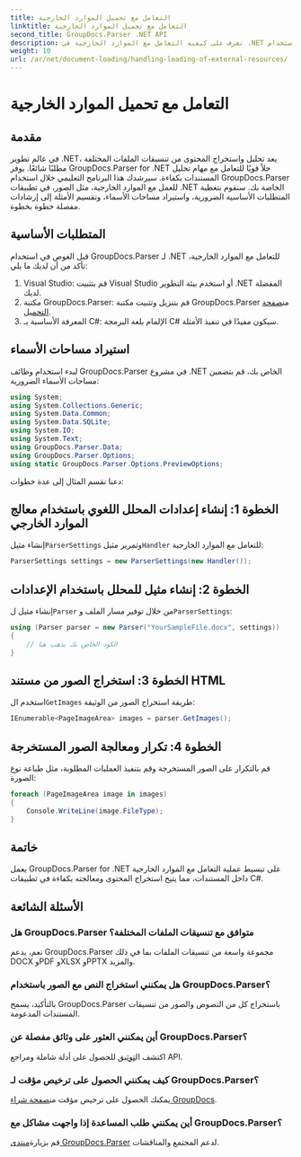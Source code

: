 ```yaml
---
title: التعامل مع تحميل الموارد الخارجية
linktitle: التعامل مع تحميل الموارد الخارجية
second_title: GroupDocs.Parser .NET API
description: تعرف على كيفية التعامل مع الموارد الخارجية في .NET باستخدام GroupDocs.Parser لتحليل المستندات واستخراجها بكفاءة.
weight: 10
url: /ar/net/document-loading/handling-loading-of-external-resources/
---
```


# التعامل مع تحميل الموارد الخارجية

## مقدمة
في عالم تطوير .NET، يعد تحليل واستخراج المحتوى من تنسيقات الملفات المختلفة مطلبًا شائعًا. يوفر GroupDocs.Parser for .NET حلاً قويًا للتعامل مع مهام تحليل المستندات بكفاءة. سيرشدك هذا البرنامج التعليمي خلال استخدام GroupDocs.Parser للعمل مع الموارد الخارجية، مثل الصور، في تطبيقات .NET الخاصة بك. سنقوم بتغطية المتطلبات الأساسية الضرورية، واستيراد مساحات الأسماء، وتقسيم الأمثلة إلى إرشادات مفصلة خطوة بخطوة.
## المتطلبات الأساسية
قبل الغوص في استخدام GroupDocs.Parser لـ .NET للتعامل مع الموارد الخارجية، تأكد من أن لديك ما يلي:
1. Visual Studio: قم بتثبيت Visual Studio أو استخدم بيئة التطوير .NET المفضلة لديك.
2. مكتبة GroupDocs.Parser: قم بتنزيل وتثبيت مكتبة GroupDocs.Parser من[صفحة التحميل](https://releases.groupdocs.com/parser/net/).
3. المعرفة الأساسية بـ C#: الإلمام بلغة البرمجة C# سيكون مفيدًا في تنفيذ الأمثلة.

## استيراد مساحات الأسماء
لبدء استخدام وظائف GroupDocs.Parser في مشروع .NET الخاص بك، قم بتضمين مساحات الأسماء الضرورية:
```csharp
using System;
using System.Collections.Generic;
using System.Data.Common;
using System.Data.SQLite;
using System.IO;
using System.Text;
using GroupDocs.Parser.Data;
using GroupDocs.Parser.Options;
using static GroupDocs.Parser.Options.PreviewOptions;
```

دعنا نقسم المثال إلى عدة خطوات:
## الخطوة 1: إنشاء إعدادات المحلل اللغوي باستخدام معالج الموارد الخارجي
 إنشاء مثيل`ParserSettings` وتمرير مثيل`Handler` للتعامل مع الموارد الخارجية:
```csharp
ParserSettings settings = new ParserSettings(new Handler());
```
## الخطوة 2: إنشاء مثيل للمحلل باستخدام الإعدادات
 إنشاء مثيل ل`Parser` من خلال توفير مسار الملف و`ParserSettings`:
```csharp
using (Parser parser = new Parser("YourSampleFile.docx", settings))
{
    // الكود الخاص بك يذهب هنا
}
```
## الخطوة 3: استخراج الصور من مستند HTML
 استخدم ال`GetImages` طريقة استخراج الصور من الوثيقة:
```csharp
IEnumerable<PageImageArea> images = parser.GetImages();
```
## الخطوة 4: تكرار ومعالجة الصور المستخرجة
قم بالتكرار على الصور المستخرجة وقم بتنفيذ العمليات المطلوبة، مثل طباعة نوع الصورة:
```csharp
foreach (PageImageArea image in images)
{
    Console.WriteLine(image.FileType);
}
```

## خاتمة
يعمل GroupDocs.Parser for .NET على تبسيط عملية التعامل مع الموارد الخارجية داخل المستندات، مما يتيح استخراج المحتوى ومعالجته بكفاءة في تطبيقات C#.

## الأسئلة الشائعة
### هل GroupDocs.Parser متوافق مع تنسيقات الملفات المختلفة؟
نعم، يدعم GroupDocs.Parser مجموعة واسعة من تنسيقات الملفات بما في ذلك DOCX وPDF وXLSX وPPTX والمزيد.
### هل يمكنني استخراج النص مع الصور باستخدام GroupDocs.Parser؟
بالتأكيد، يسمح GroupDocs.Parser باستخراج كل من النصوص والصور من تنسيقات المستندات المدعومة.
### أين يمكنني العثور على وثائق مفصلة عن GroupDocs.Parser؟
 اكتشف ال[توثيق](https://tutorials.groupdocs.com/parser/net/) للحصول على أدلة شاملة ومراجع API.
### كيف يمكنني الحصول على ترخيص مؤقت لـ GroupDocs.Parser؟
 يمكنك الحصول على ترخيص مؤقت من[صفحة شراء GroupDocs](https://purchase.groupdocs.com/temporary-license/).
### أين يمكنني طلب المساعدة إذا واجهت مشاكل مع GroupDocs.Parser؟
 قم بزيارة[منتدى GroupDocs.Parser](https://forum.groupdocs.com/c/parser/17) لدعم المجتمع والمناقشات.